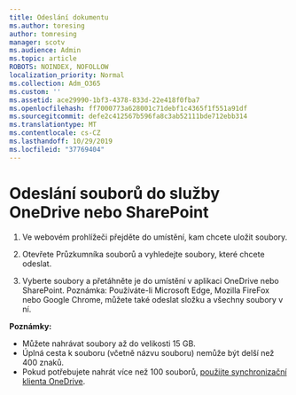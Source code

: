 ```yaml
---
title: Odeslání dokumentu
ms.author: toresing
author: tomresing
manager: scotv
ms.audience: Admin
ms.topic: article
ROBOTS: NOINDEX, NOFOLLOW
localization_priority: Normal
ms.collection: Adm_O365
ms.custom: ''
ms.assetid: ace29990-1bf3-4378-833d-22e418f0fba7
ms.openlocfilehash: ff7000773a628001c71debf1c4365f1f551a91df
ms.sourcegitcommit: defe2c412567b596fa8c3ab52111bde712ebb314
ms.translationtype: MT
ms.contentlocale: cs-CZ
ms.lasthandoff: 10/29/2019
ms.locfileid: "37769404"
---
```

# <a name="upload-files-to-onedrive-or-sharepoint"></a>Odeslání souborů do služby OneDrive nebo SharePoint

1. Ve webovém prohlížeči přejděte do umístění, kam chcete uložit soubory.
    
2. Otevřete Průzkumníka souborů a vyhledejte soubory, které chcete odeslat.
    
3. Vyberte soubory a přetáhněte je do umístění v aplikaci OneDrive nebo SharePoint. Poznámka: Používáte-li Microsoft Edge, Mozilla FireFox nebo Google Chrome, můžete také odeslat složku a všechny soubory v ní.
    
**Poznámky:**

- Můžete nahrávat soubory až do velikosti 15 GB. 
- Úplná cesta k souboru (včetně názvu souboru) nemůže být delší než 400 znaků. 
- Pokud potřebujete nahrát více než 100 souborů, [použijte synchronizační klienta OneDrive](https://go.microsoft.com/fwlink/?linkid=866427). 
  

